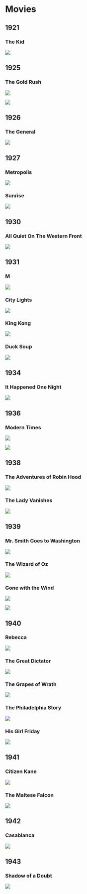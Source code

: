 # Movies

## 1921 ##

### The Kid 
![](https://images-na.ssl-images-amazon.com/images/M/MV5BMTQwMzE5MDI4N15BMl5BanBnXkFtZTcwNTU2NzIwNw@@._V1_SY1000_CR0,0,739,1000_AL_.jpg)

## 1925 ##

### The Gold Rush ###

![](https://images-na.ssl-images-amazon.com/images/M/MV5BNjFmOTNjNDYtMWVjYy00NjFkLWJhMjYtZTI1MTE0MjQ0NDE0L2ltYWdlXkEyXkFqcGdeQXVyNzc5NjM0NA@@._V1_.jpg)

![](https://i2.wp.com/mookseandgripes.com/reviews/wp-content/uploads/2015/08/The-Gold-Rush-1.jpg)



## 1926 ##
### The General ###

![](https://images-na.ssl-images-amazon.com/images/M/MV5BMjEyMTQwOTEzMV5BMl5BanBnXkFtZTcwMDM0MDMzNA@@._V1_SY1000_CR0,0,1306,1000_AL_.jpg)



## 1927 ##

### Metropolis ###

![](http://monovisions.com/wp-content/uploads/2015/04/movies-metropolis-1927-21.jpg)



### Sunrise ###

![](https://i.ytimg.com/vi/FuxoOUw43o4/hqdefault.jpg)



## 1930 ##

### All Quiet On The Western Front ###



![](https://images-na.ssl-images-amazon.com/images/M/MV5BMTkyNTI3MzM3NF5BMl5BanBnXkFtZTcwOTQ4MTMwNw@@._V1_.jpg)



## 1931 ##

### M ###

![](https://images-na.ssl-images-amazon.com/images/M/MV5BMTA4MjU0OTU4NDVeQTJeQWpwZ15BbWU4MDI0MzcxMDMx._V1_.jpg)





### City Lights ###

![](https://images-na.ssl-images-amazon.com/images/M/MV5BZWFlNWMyNGItODFkNC00MjMzLTg2MmQtYzE4MmQ1OTZmNDFhXkEyXkFqcGdeQXVyNjQ2NDA2ODM@._V1_SY1000_CR0,0,1267,1000_AL_.jpg)



### King Kong ###

![](https://images-na.ssl-images-amazon.com/images/M/MV5BMTk5NDQwNjU5Nl5BMl5BanBnXkFtZTcwNzQ4OTUwNA@@._V1_SY1000_CR0,0,1317,1000_AL_.jpg)



### Duck Soup ###

![](https://images-na.ssl-images-amazon.com/images/M/MV5BMjIzNTE2MTQ2N15BMl5BanBnXkFtZTgwNTA4NTIwMjE@._V1_SX1261_CR0,0,1261,999_AL_.jpg)



## 1934 ##

### It Happened One Night ###

![](https://images-na.ssl-images-amazon.com/images/M/MV5BMjIyMTg0NTkwN15BMl5BanBnXkFtZTgwMTUwNTQ3MTE@._V1_SY1000_SX1250_AL_.jpg)



## 1936 ##

### Modern Times ###

![](https://images-na.ssl-images-amazon.com/images/M/MV5BMTU2NDA1NTUzOV5BMl5BanBnXkFtZTcwODc0NDQyNw@@._V1_SY1000_CR0,0,1427,1000_AL_.jpg)

![](https://images-na.ssl-images-amazon.com/images/M/MV5BZjJhN2RjY2MtNzBmYy00YjJjLWEyYTAtOWNhZmZkZTkwOTRjXkEyXkFqcGdeQXVyNTkyNDA4MzM@._V1_.jpg)



## 1938 ##

### The Adventures of Robin Hood ###

![](https://images-na.ssl-images-amazon.com/images/M/MV5BYzViYmY3NTQtNmFmZC00NTg2LTllNWYtMzY5OTc5YzkwNzI4XkEyXkFqcGdeQXVyNTQxMTIxMTk@._V1_.jpg)



### The Lady Vanishes ###

![](https://images-na.ssl-images-amazon.com/images/M/MV5BMTc1MzAzODAzM15BMl5BanBnXkFtZTgwMjg5NTQ3MTE@._V1_SY1000_CR0,0,1364,1000_AL_.jpg)



## 1939 ##

### Mr. Smith Goes to Washington ###

![](https://images-na.ssl-images-amazon.com/images/M/MV5BMjQwMTU5NzA5Ml5BMl5BanBnXkFtZTgwNjk4Nzc5MTE@._V1_SY1000_CR0,0,1371,1000_AL_.jpg)



### The Wizard of Oz ###

![](https://images-na.ssl-images-amazon.com/images/M/MV5BMTU1Mzg2ODcwNV5BMl5BanBnXkFtZTcwMzg4NTkxNA@@._V1_SY1000_CR0,0,1370,1000_AL_.jpg)



### Gone with the Wind ###

![](https://images-na.ssl-images-amazon.com/images/M/MV5BNzhjNjI0YmYtZWY3Yi00MzJjLWJmZDgtMDE4NDNjYWVlMTA3XkEyXkFqcGdeQXVyMjE5MzM3MjA@._V1_.jpg)

![](https://images-na.ssl-images-amazon.com/images/M/MV5BODViOWY1YWUtMTE4OC00Yjk5LThjNTUtNTcxZWIxZTEwYjNmXkEyXkFqcGdeQXVyMzk3NTUwOQ@@._V1_SX756_CR0,0,756,999_AL_.jpg)



## 1940 ##

### Rebecca ###
![](https://images-na.ssl-images-amazon.com/images/M/MV5BYjM0ZTI3OTktN2QxNy00NGY0LThhZjQtZDNkMzMwYWE3ODQ4XkEyXkFqcGdeQXVyMTI3MDk3MzQ@._V1_SY1000_CR0,0,1333,1000_AL_.jpg)

### The Great Dictator ###
![](https://images-na.ssl-images-amazon.com/images/M/MV5BMTU4NzA2MDAxN15BMl5BanBnXkFtZTcwMjk3NzE5Ng@@._V1_SY1000_CR0,0,776,1000_AL_.jpg)



### The Grapes of Wrath ###

![](https://images-na.ssl-images-amazon.com/images/M/MV5BMjMwMjE4NTcwNl5BMl5BanBnXkFtZTgwNjY4NTIwMjE@._V1_SY1000_CR0,0,1291,1000_AL_.jpg)



### The Philadelphia Story ###
![](https://images-na.ssl-images-amazon.com/images/M/MV5BMTYzNTI4NjUwNl5BMl5BanBnXkFtZTcwNjQ5MTUyNw@@._V1_SY1000_CR0,0,1278,1000_AL_.jpg)



### His Girl Friday ###

![](https://images-na.ssl-images-amazon.com/images/M/MV5BMjAyMDE0MDM1N15BMl5BanBnXkFtZTgwMTQ3NjM3OTE@._V1_.jpg)



## 1941 ##

### Citizen Kane ###

![](https://images-na.ssl-images-amazon.com/images/M/MV5BMTYxNzU3MzEwM15BMl5BanBnXkFtZTcwMTEyODQ5Ng@@._V1_SY1000_CR0,0,1276,1000_AL_.jpg)



### The Maltese Falcon ###

![](https://images-na.ssl-images-amazon.com/images/M/MV5BMjA1MzAzNzQxOF5BMl5BanBnXkFtZTgwOTc0MjY5NzE@._V1_SY1000_CR0,0,808,1000_AL_.jpg)



## 1942 ##

### Casablanca ###

![](https://images-na.ssl-images-amazon.com/images/M/MV5BMTk2MDc0NjE2MV5BMl5BanBnXkFtZTcwMTM2MjYwOA@@._V1_SX1237_CR0,0,1237,999_AL_.jpg)



## 1943 ##

### Shadow of a Doubt ###

![](https://images-na.ssl-images-amazon.com/images/M/MV5BMjAxOTMxNTY3NV5BMl5BanBnXkFtZTgwNDc4NTIwMjE@._V1_SY1000_CR0,0,1250,1000_AL_.jpg)

